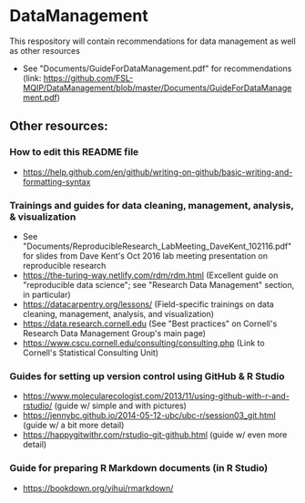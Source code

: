 # DataManagement
This respository will contain recommendations for data management as well as other resources 

- See "Documents/GuideForDataManagement.pdf" for recommendations (link: https://github.com/FSL-MQIP/DataManagement/blob/master/Documents/GuideForDataManagement.pdf)

## Other resources:

### How to edit this README file
- https://help.github.com/en/github/writing-on-github/basic-writing-and-formatting-syntax

### Trainings and guides for data cleaning, management, analysis, & visualization
- See "Documents/ReproducibleResearch_LabMeeting_DaveKent_102116.pdf" for slides from Dave Kent's Oct 2016 lab meeting presentation on reproducible research
- https://the-turing-way.netlify.com/rdm/rdm.html (Excellent guide on "reproducible data science"; see "Research Data Management" section, in particular)
- https://datacarpentry.org/lessons/ (Field-specific trainings on data cleaning, management, analysis, and visualization)
- https://data.research.cornell.edu (See "Best practices" on Cornell's Research Data Management Group's main page) 
- https://www.cscu.cornell.edu/consulting/consulting.php (Link to Cornell's Statistical Consulting Unit)

### Guides for setting up version control using GitHub & R Studio
- https://www.molecularecologist.com/2013/11/using-github-with-r-and-rstudio/ (guide w/ simple and with pictures)
- https://jennybc.github.io/2014-05-12-ubc/ubc-r/session03_git.html (guide w/ a bit more detail)
- https://happygitwithr.com/rstudio-git-github.html (guide w/ even more detail)

### Guide for preparing R Markdown documents (in R Studio)
- https://bookdown.org/yihui/rmarkdown/


